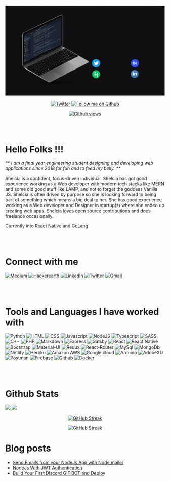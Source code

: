 [![Header](./shelcia_david.gif)](https://shelcia-portfolio.netlify.app/)

<div align="center">

[![Twitter](https://img.shields.io/twitter/follow/shelciadavid?color=55960c&label=Follow&logo=twitter&logoColor=white&style=for-the-badge)](https://twitter.com/shelciadavid)
[![Follow me on Github](https://img.shields.io/github/followers/shelcia?color=236ad3&style=for-the-badge&logo=github&label=Follow)](https://github.com/shelcia)

[![Github views](https://komarev.com/ghpvc/?username=shelcia&style=flat-square&color=green)](https://github.com/shelcia)

</div>

<br></br>

# Hello Folks !!!

_** I am a final year engineering student designing and developing web applications since 2018 for fun and to feed my belly. **_

Shelcia is a confident, focus-driven individual. Shelcia has got good experience working as a Web developer with modern tech stacks like MERN and some old good stuff like LAMP, and not to forget the goddess Vanilla JS. Shelcia is often driven by purpose so she is looking forward to being part of something which means a big deal to her. She has good experience working as a Web developer and Designer in startup(s) where she ended up creating web apps. Shelcia loves open source contributions and does freelance occasionally. 


Currently into React Native and GoLang

<br></br>

# Connect with me

[![Medium](https://img.shields.io/badge/Medium-12100E?style=for-the-badge&logo=medium&logoColor=white)](https://medium.com/@shelcia)
[![Hackerearth](https://img.shields.io/badge/hackerrank-09C000?style=for-the-badge&logo=hackerrank&logoColor=white)](https://www.hackerrank.com/shelcia)
[![LinkedIn](https://img.shields.io/badge/-LinkedIn-0077B5?style=for-the-badge&logo=linkedin&logoColor=white)](https://www.linkedin.com/in/shelcia/)
[![Twitter](https://img.shields.io/badge/-Twitter-1DA1F2?style=for-the-badge&logo=twitter&logoColor=white)](https://twitter.com/shelciadavid)
[![Gmail](https://img.shields.io/badge/Gmail-D14836?style=for-the-badge&logo=gmail&logoColor=white)](mailto:msm17b011@iiitdm.ac.in)

<br></br>

# Tools and Languages I have worked with

![Python](https://img.shields.io/badge/Python-3776AB?style=for-the-badge&logo=python&logoColor=white)
![HTML](https://img.shields.io/badge/HTML5-E34F26?style=for-the-badge&logo=html5&logoColor=white)
![CSS](https://img.shields.io/badge/CSS-239120?&style=for-the-badge&logo=css3&logoColor=white)
![Javascript](https://img.shields.io/badge/JavaScript-F7DF1E?style=for-the-badge&logo=javascript&logoColor=black)
![NodeJS](https://img.shields.io/badge/Node.js-43853D?style=for-the-badge&logo=node.js&logoColor=white)
![Typescript](https://img.shields.io/badge/TypeScript-007ACC?style=for-the-badge&logo=typescript&logoColor=white)
![SASS](https://img.shields.io/badge/Sass-CC6699?style=for-the-badge&logo=sass&logoColor=white)
![C++](https://img.shields.io/badge/C%2B%2B-00599C?style=for-the-badge&logo=c%2B%2B&logoColor=white)
![PHP](https://img.shields.io/badge/PHP-777BB4?style=for-the-badge&logo=php&logoColor=white)
![Markdown](https://img.shields.io/badge/Markdown-000000?style=for-the-badge&logo=markdown&logoColor=white)
![Express](https://img.shields.io/badge/Express.js-404D59?style=for-the-badge)
![Gatsby](https://img.shields.io/badge/Gatsby-663399?style=for-the-badge&logo=gatsby&logoColor=white)
![React](https://img.shields.io/badge/React-20232A?style=for-the-badge&logo=react&logoColor=61DAFB)
![React Native](https://img.shields.io/badge/React_Native-20232A?style=for-the-badge&logo=react&logoColor=61DAFB)
![Bootstrap](https://img.shields.io/badge/Bootstrap-563D7C?style=for-the-badge&logo=bootstrap&logoColor=white)
![Material-UI](https://img.shields.io/badge/Material--UI-0081CB?style=for-the-badge&logo=material-ui&logoColor=white)
![Redux](https://img.shields.io/badge/Redux-593D88?style=for-the-badge&logo=redux&logoColor=white)
![React-Router](https://img.shields.io/badge/React_Router-CA4245?style=for-the-badge&logo=react-router&logoColor=white)
![MySql](https://img.shields.io/badge/MySQL-00000F?style=for-the-badge&logo=mysql&logoColor=white)
![MongoDb](https://img.shields.io/badge/MongoDB-4EA94B?style=for-the-badge&logo=mongodb&logoColor=white)
![Netlify](https://img.shields.io/badge/Netlify-00C7B7?style=for-the-badge&logo=netlify&logoColor=white)
![Heroku](https://img.shields.io/badge/Heroku-430098?style=for-the-badge&logo=heroku&logoColor=white)
![Amazon AWS](https://img.shields.io/badge/Amazon_AWS-232F3E?style=for-the-badge&logo=amazon-aws&logoColor=white)
![Google cloud](https://img.shields.io/badge/Google_Cloud-4285F4?style=for-the-badge&logo=google-cloud&logoColor=white)
![Arduino](https://img.shields.io/badge/arduino-01A1AB?style=for-the-badge&logo=arduino&logoColor=white)
![AdobeXD](https://img.shields.io/badge/adobexd-FF00B6?style=for-the-badge&logoColor=white&logo=adobe)
![Postman](https://img.shields.io/badge/postman-FF8300?style=for-the-badge&logoColor=white&logo=postman)
![Firebase](https://img.shields.io/badge/firebase-FFBA01?style=for-the-badge&logoColor=white&logo=firebase)
![Github](https://img.shields.io/badge/github-8B001B?style=for-the-badge&logoColor=white&logo=github)
![Docker](https://img.shields.io/badge/docker-blue?style=for-the-badge&logoColor=white&logo=docker)

<br></br>

# Github Stats 

<a href="https://github.com/shelcia">
    <img src="https://github-readme-stats.vercel.app/api?username=shelcia&count_private=true&show_icons=true&theme=chartreuse-dark&hide_border=true" width="51%" />
</a>
<a href="https://github.com/shelcia">
  <img src="https://github-readme-stats.vercel.app/api/top-langs/?username=shelcia&theme=chartreuse-dark&layout=compact&hide_border=true" width="43%" />
</a>

<div align="center">

[![GitHub Streak](https://github-readme-streak-stats.herokuapp.com/?user=shelcia&theme=highcontrast)](https://github.com/shelcia)

</div>

<div align="center">

[![GitHub Streak](https://github-profile-trophy.vercel.app/?username=shelcia&margin-w=15&theme=darkhub&no-frame=true&no-bg=true)](https://github.com/shelcia)

</div>


# Blog posts
<!-- BLOG-POST-LIST:START -->
- [Send Emails from your NodeJs App with Node mailer](https://medium.com/swlh/send-emails-from-your-nodejs-app-with-node-mailer-6859aa30d72f?source=rss-dd838a6f81c8------2)
- [NodeJs With JWT Authentication](https://medium.com/swlh/nodejs-with-jwt-authentication-feb961763541?source=rss-dd838a6f81c8------2)
- [Build Your First Discord GIF BOT and Deploy](https://medium.com/swlh/build-your-first-discord-gif-bot-and-deploy-2cc917888113?source=rss-dd838a6f81c8------2)
<!-- BLOG-POST-LIST:END -->
